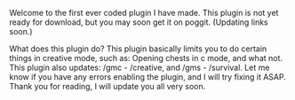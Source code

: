 Welcome to the first ever coded plugin I have made. This plugin is not yet ready for download, but you may soon get it on poggit. (Updating links soon.)

What does this plugin do?
This plugin basically limits you to do certain things in creative mode, such as: Opening chests in c mode, and what not.
This plugin also updates: /gmc - /creative, and /gms - /survival.
Let me know if you have any errors enabling the plugin, and I will try fixing it ASAP.
Thank you for reading, I will update you all very soon.
